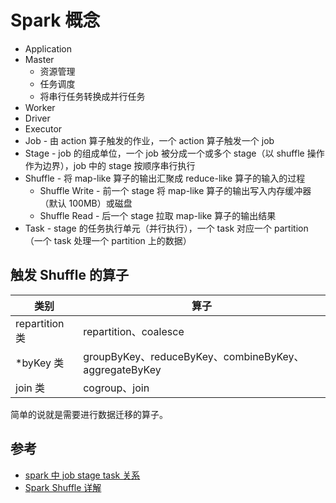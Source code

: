 # Spark 概念

* Application
* Master
  * 资源管理
  * 任务调度
  * 将串行任务转换成并行任务
* Worker
* Driver
* Executor
* Job - 由 action 算子触发的作业，一个 action 算子触发一个 job
* Stage - job 的组成单位，一个 job 被分成一个或多个 stage（以 shuffle 操作作为边界），job 中的 stage 按顺序串行执行
* Shuffle - 将 map-like 算子的输出汇聚成 reduce-like 算子的输入的过程
  * Shuffle Write - 前一个 stage 将 map-like 算子的输出写入内存缓冲器（默认 100MB）或磁盘
  * Shuffle Read - 后一个 stage 拉取 map-like 算子的输出结果
* Task - stage 的任务执行单元（并行执行），一个 task 对应一个 partition（一个 task 处理一个 partition 上的数据）

## 触发 Shuffle 的算子

| 类别           | 算子                                                  |
| -------------- | ----------------------------------------------------- |
| repartition 类 | repartition、coalesce                                 |
| *byKey 类      | groupByKey、reduceByKey、combineByKey、aggregateByKey |
| join 类        | cogroup、join                                         |

简单的说就是需要进行数据迁移的算子。

## 参考

* [spark 中 job stage task 关系](https://www.cnblogs.com/wzj4858/p/8204411.html)
* [Spark Shuffle 详解](https://zhuanlan.zhihu.com/p/67061627)
